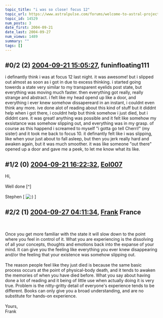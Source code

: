 ```yaml
---
topic_title: "i was so close! focus 12"
topic_url: https://www.astralpulse.com/forums/welcome-to-astral-projection-experiences!/i-was-so-close%21-focus-12
topic_id: 14529
num_posts: 3
date_first: 2004-09-21
date_last: 2004-09-27
num_views: 1489
summary: ""
tags: []
---
```


## \#0/2 (2) [2004-09-21 15:05:27](https://www.astralpulse.com/forums/index.php?msg=129396), funinfloating111  ##
<section>
i definantly think i was at focus 12 last night. it was awesome! but i slipped out almost as soon as i got in due to excess thinking. i started going towerds a state very similar to my transparent eyelids post state, but everything was moving much faster. then everything got really, really strange and abstract. i felt like my head opend up like a door, and everything i ever knew somehow dissapereard in an instant, i couldnt even think any more. ive done alot of reading about this kind of stuff but it diddnt help when i got there, i couldnt help but think somehow i just died, but i diddnt care. it was great! anything was possible and it felt like somehow my exsistance was somehow slipping out, and everything was in my grasp. of course as this happend i screamed to myself "i gotta go tell Cherri!" (my sister) and it took me back to focus 10. it definantly felt like i was slipping, like when your just about to fall asleep, but then you jerk really hard and awaken again, but it was much smoother. it was like someone "out there" opened up a door and gave me a peek, to let me know what its like.
</section>

## \#1/2 (0) [2004-09-21 16:22:32](https://www.astralpulse.com/forums/index.php?msg=114473), [Eol007](https://www.astralpulse.com/forums/profile/?u=1893)  ##
<section>
Hi,
<br>
<br>
Well done [^]
<br>
<br>
Stephen [
<img alt=":)" class="smiley" src="https://www.astralpulse.com/forums/Smileys/fugue/smiley.png" title="Smiley"/>
]
</section>

## \#2/2 (1) [2004-09-27 04:11:34](https://www.astralpulse.com/forums/index.php?msg=115011), [Frank](https://www.astralpulse.com/forums/profile/?u=359) France ##
<section>
<br>
<br>
Once you get more familiar with the state it will slow down to the point where you feel in control of it. What you are experiencing is the dissolving of all your concepts, thoughts and emotions back into the expanse of your mind. It can give you the feeling like everything you ever knew disappearing and/or the feeling that your existence was somehow slipping out.
<br>
<br>
The reason people feel like they just died is because the same basic process occurs at the point of physical-body death, and it tends to awaken the memories of when you have died before. What you say about having done a lot of reading and it being of little use when actually doing it is very true. Problem is the nitty-gritty detail of everyone's experience tends to be different. Books can only give you a broad understanding, and are no substitute for hands-on experience.
<br>
<br>
Yours,
<br>
Frank
<br>
<br>
</section>